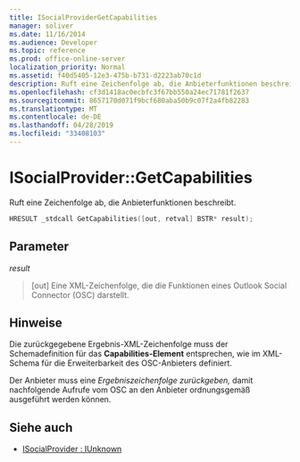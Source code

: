```yaml
---
title: ISocialProviderGetCapabilities
manager: soliver
ms.date: 11/16/2014
ms.audience: Developer
ms.topic: reference
ms.prod: office-online-server
localization_priority: Normal
ms.assetid: f40d5405-12e3-475b-b731-d2223ab70c1d
description: Ruft eine Zeichenfolge ab, die Anbieterfunktionen beschreibt.
ms.openlocfilehash: cf3d1418ac0ecbfc3f67bb550a24ec71781f2637
ms.sourcegitcommit: 8657170d071f9bcf680aba50b9c07f2a4fb82283
ms.translationtype: MT
ms.contentlocale: de-DE
ms.lasthandoff: 04/28/2019
ms.locfileid: "33408103"
---
```

# <a name="isocialprovidergetcapabilities"></a>ISocialProvider::GetCapabilities

Ruft eine Zeichenfolge ab, die Anbieterfunktionen beschreibt.
  
```cpp
HRESULT _stdcall GetCapabilities([out, retval] BSTR* result);
```

## <a name="parameters"></a>Parameter

_result_
  
> [out] Eine XML-Zeichenfolge, die die Funktionen eines Outlook Social Connector (OSC) darstellt.
    
## <a name="remarks"></a>Hinweise

Die zurückgegebene Ergebnis-XML-Zeichenfolge muss der Schemadefinition für das **Capabilities-Element** entsprechen, wie im XML-Schema für die Erweiterbarkeit des OSC-Anbieters definiert.  
  
Der Anbieter muss eine  _Ergebniszeichenfolge zurückgeben,_ damit nachfolgende Aufrufe vom OSC an den Anbieter ordnungsgemäß ausgeführt werden können. 
  
## <a name="see-also"></a>Siehe auch

- [ISocialProvider : IUnknown](isocialprovideriunknown.md)

